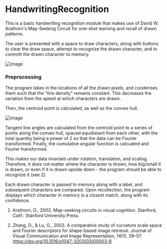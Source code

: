 # HandwritingRecognition
This is a basic handwriting recognition module that makes use of David W. Arathorn's Map-Seeking Circuit for one-shot learning and recall of drawn patterns.

The user is presented with a space to draw characters, along with buttons to clear the draw space, attempt to recognize the drawn character, and to committ the drawn character to memory.

![image](https://user-images.githubusercontent.com/40635145/192380780-c1ad5089-496b-4958-8ed9-63f53129cea1.png)


### Preprocessing
The program takes in the locations of all the drawn pixels, and condenses them such that the "line density" remains constant. This decreases the variation from the speed at which characters are drawn.

Then, the centroid point is calculated, as well as the convex hull.

![image](https://user-images.githubusercontent.com/40635145/192383680-58e253ea-a1df-4f32-86a7-7b5cbeb32bbd.png)

Tangent line angles are calculated from the centroid point to a series of points along the convex hull, spaced equidistant from each other, with the total quantity being a power of 2 so that the data can be Fourier transformed. Finally, the cumulative angular function is calcuated and Fourier transformed.

This makes our data invariant under rotation, translation, and scaling. Therefore, it does not matter where the character is drawn, how big/small it is drawn, or even if it is drawn upside down - the program should be able to recognize it (see 2).

Each drawn character is passed to memory along with a label, and subsequent characters are compared. Upon recollection, the program displays which character in memory is a closest match, along with its confidence.

1) Arathorn, D., 2002. Map-seeking circuits in visual cognition. Stanford, Calif.: Stanford University Press.

2) Zhang, D., & Lu, G., 2003. A comparative study of curvature scale space and Fourier descriptors for shape-based image retrieval. Journal of Visual Communication and Image Representation, 14(1), 39–57. https://doi.org/10.1016/s1047-3203(03)00003-8
